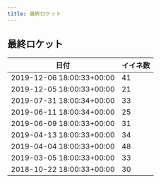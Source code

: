 ```yaml
---
title: 最終ロケット
---
```

## 最終ロケット

|日付|イイネ数|
|-|-|
|2019-12-06 18:00:33+00:00|41|
|2019-12-05 18:00:33+00:00|21|
|2019-07-31 18:00:34+00:00|33|
|2019-06-11 18:00:34+00:00|25|
|2019-06-09 18:00:33+00:00|31|
|2019-04-13 18:00:33+00:00|34|
|2019-04-04 18:00:33+00:00|48|
|2019-03-05 18:00:33+00:00|33|
|2018-10-22 18:00:33+00:00|30|
